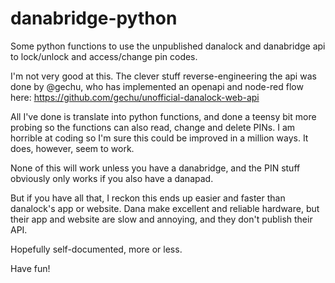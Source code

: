 # danabridge-python
Some python functions to use the unpublished danalock and danabridge api to lock/unlock and access/change pin codes. 

I'm not very good at this. The clever stuff reverse-engineering the api was done by @gechu, who has implemented an openapi and node-red flow here: https://github.com/gechu/unofficial-danalock-web-api

All I've done is translate into python functions, and done a teensy bit more probing so the functions can also read, change and delete PINs. I am horrible at coding so I'm sure this could be improved in a million ways. It does, however, seem to work.

None of this will work unless you have a danabridge, and the PIN stuff obviously only works if you also have a danapad.

But if you have all that, I reckon this ends up easier and faster than danalock's app or website. Dana make excellent and reliable hardware, but their app and website are slow and annoying, and they don't publish their API. 

Hopefully self-documented, more or less.

Have fun!
